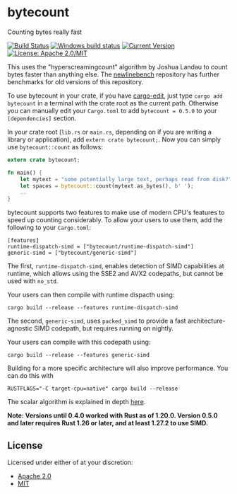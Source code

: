 # bytecount

Counting bytes really fast

[![Build Status](https://travis-ci.org/llogiq/bytecount.svg?branch=master)](https://travis-ci.org/llogiq/bytecount)
[![Windows build status](https://ci.appveyor.com/api/projects/status/github/llogiq/bytecount?svg=true)](https://ci.appveyor.com/project/llogiq/bytecount)
[![Current Version](http://meritbadge.herokuapp.com/bytecount)](https://crates.io/crates/bytecount)
[![License: Apache 2.0/MIT](https://img.shields.io/crates/l/bytecount.svg)](#license)

This uses the "hyperscreamingcount" algorithm by Joshua Landau to count bytes faster than anything else.
The [newlinebench](https://github.com/llogiq/newlinebench) repository has further benchmarks for old versions of this repository.

To use bytecount in your crate, if you have [cargo-edit](https://github.com/killercup/cargo-edit), just type
`cargo add bytecount` in a terminal with the crate root as the current path. Otherwise you can manually edit your
`Cargo.toml` to add `bytecount = 0.5.0` to your `[dependencies]` section.

In your crate root (`lib.rs` or `main.rs`, depending on if you are writing a
library or application), add `extern crate bytecount;`. Now you can simply use
`bytecount::count` as follows:

```Rust
extern crate bytecount;

fn main() {
    let mytext = "some potentially large text, perhaps read from disk?";
    let spaces = bytecount::count(mytext.as_bytes(), b' ');
    ..
}
```

bytecount supports two features to make use of modern CPU's features to speed up counting considerably. To allow your
users to use them, add the following to your `Cargo.toml`:

```
[features]
runtime-dispatch-simd = ["bytecount/runtime-dispatch-simd"]
generic-simd = ["bytecount/generic-simd"]
```

The first, `runtime-dispatch-simd`, enables detection of SIMD capabilities at runtime, which allows using the SSE2 and
AVX2 codepaths, but cannot be used with `no_std`.

Your users can then compile with runtime dispacth using:

```
cargo build --release --features runtime-dispatch-simd
```

The second, `generic-simd`, uses `packed_simd` to provide a fast
architecture-agnostic SIMD codepath, but requires running on nightly.

Your users can compile with this codepath using:

```
cargo build --release --features generic-simd
```

Building for a more specific architecture will also improve performance.
You can do this with

```
RUSTFLAGS="-C target-cpu=native" cargo build --release
```

The scalar algorithm is explained in depth [here](https://llogiq.github.io/2016/09/27/count.html).

**Note: Versions until 0.4.0 worked with Rust as of 1.20.0. Version 0.5.0 and later requires Rust 1.26 or later,
and at least 1.27.2 to use SIMD.**

## License

Licensed under either of at your discretion:

- [Apache 2.0](LICENSE.Apache2)
- [MIT](LICENSE.MIT)
